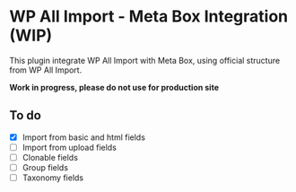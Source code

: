 # WP All Import - Meta Box Integration (WIP)

This plugin integrate WP All Import with Meta Box, using official structure from WP All Import.

**Work in progress, please do not use for production site**

## To do
- [x] Import from basic and html fields
- [ ] Import from upload fields
- [ ] Clonable fields
- [ ] Group fields
- [ ] Taxonomy fields